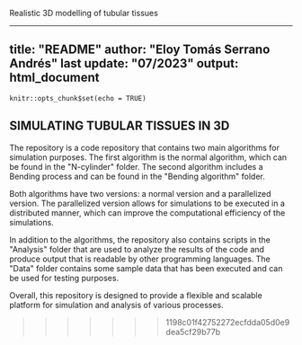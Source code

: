
 Realistic 3D modelling of tubular tissues

---
title: "README"
author: "Eloy Tomás Serrano Andrés"
last update: "07/2023"
output: html_document
---

```{r setup, include=FALSE}
knitr::opts_chunk$set(echo = TRUE)
```

## SIMULATING TUBULAR TISSUES IN 3D


The repository is a code repository that contains two main algorithms for simulation purposes. The first algorithm is the normal algorithm, which can be found in the "N-cylinder" folder. The second algorithm includes a Bending process and can be found in the "Bending algorithm" folder.

Both algorithms have two versions: a normal version and a parallelized version. The parallelized version allows for simulations to be executed in a distributed manner, which can improve the computational efficiency of the simulations.

In addition to the algorithms, the repository also contains scripts in the "Analysis" folder that are used to analyze the results of the code and produce output that is readable by other programming languages. The "Data" folder contains some sample data that has been executed and can be used for testing purposes.

Overall, this repository is designed to provide a flexible and scalable platform for simulation and analysis of various processes.
>>>>>>> 1198c01f42752272ecfdda05d0e9dea5cf29b77b
